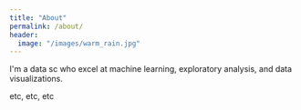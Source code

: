 ```yaml
---
title: "About"
permalink: /about/
header:
  image: "/images/warm_rain.jpg"
---
```


I'm a data sc who excel at machine learning, exploratory analysis,
and data visualizations.

etc, etc, etc
